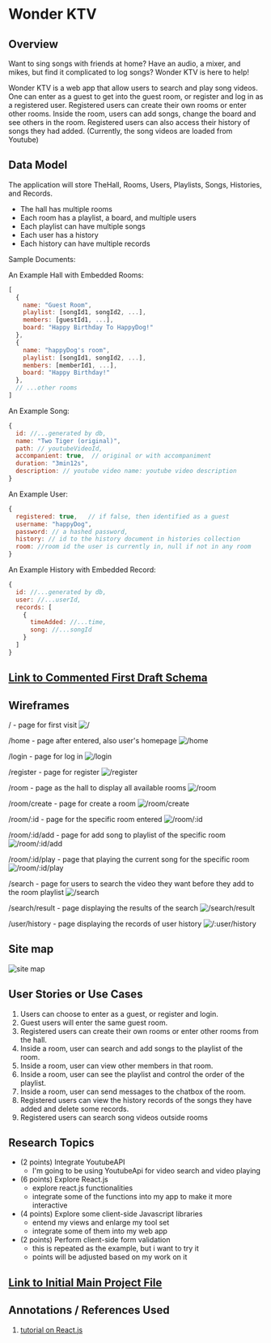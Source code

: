 
# Wonder KTV


## Overview

Want to sing songs with friends at home?
Have an audio, a mixer, and mikes, but find it complicated to log songs?
Wonder KTV is here to help!

Wonder KTV is a web app that allow users to search and play song videos.
One can enter as a guest to get into the guest room, or register and log in as a registered user.
Registered users can create their own rooms or enter other rooms.
Inside the room, users can add songs, change the board and see others in the room.
Registered users can also access their history of songs they had added.
(Currently, the song videos are loaded from Youtube)


## Data Model

The application will store TheHall, Rooms, Users, Playlists, Songs, Histories, and Records.

* The hall has multiple rooms
* Each room has a playlist, a board, and multiple users
* Each playlist can have multiple songs
* Each user has a history
* Each history can have multiple records

Sample Documents:

An Example Hall with Embedded Rooms:

```javascript
[
  {
    name: "Guest Room",
    playlist: [songId1, songId2, ...],
    members: [guestId1, ...],
    board: "Happy Birthday To HappyDog!"
  },
  {
    name: "happyDog's room",
    playlist: [songId1, songId2, ...],
    members: [memberId1, ...],
    board: "Happy Birthday!"
  },
  // ...other rooms
]
```

An Example Song:

```javascript
{
  id: //...generated by db,
  name: "Two Tiger (original)",
  path: // youtubeVideoId,
  accompanient: true,  // original or with accompaniment
  duration: "3min12s",
  description: // youtube video name: youtube video description
}
```


An Example User:

```javascript
{
  registered: true,   // if false, then identified as a guest
  username: "happyDog",
  password: // a hashed password,
  history: // id to the history document in histories collection
  room: //room id the user is currently in, null if not in any room
}
```

An Example History with Embedded Record:

```javascript
{
  id: //...generated by db,
  user: //...userId,
  records: [
    {
      timeAdded: //...time,
      song: //...songId
    }
  ]
}
```


## [Link to Commented First Draft Schema](db.mjs) 


## Wireframes

/ - page for first visit
![/](documentation/localhost.jpg)

/home - page after entered, also user's homepage
![/home](documentation/home.jpg)

/login - page for log in 
![/login](documentation/login.jpg)

/register - page for register
![/register](documentation/register.jpg)

/room - page as the hall to display all available rooms
![/room](documentation/room.jpg)

/room/create - page for create a room
![/room/create](documentation/room_create.jpg)

/room/:id - page for the specific room entered
![/room/:id](documentation/room_id.jpg)

/room/:id/add - page for add song to playlist of the specific room
![/room/:id/add](documentation/room_id_add.jpg)

/room/:id/play - page that playing the current song for the specific room
![/room/:id/play](documentation/room_id_play.jpg)

/search - page for users to search the video they want before they add to the room playlist
![/search](documentation/search.jpg)

/search/result - page displaying the results of the search
![/search/result](documentation/search_result.jpg)

/user/history - page displaying the records of user history
![/:user/history](documentation/user_history.jpg)


## Site map
![site map](documentation/sitemap.jpg)


## User Stories or Use Cases
1. Users can choose to enter as a guest, or register and login.
2. Guest users will enter the same guest room.
3. Registered users can create their own rooms or enter other rooms from the hall.
4. Inside a room, user can search and add songs to the playlist of the room.
5. Inside a room, user can view other members in that room.
6. Inside a room, user can see the playlist and control the order of the playlist.
7. Inside a room, user can send messages to the chatbox of the room.
8. Registered users can view the history records of the songs they have added and delete some records.
9. Registered users can search song videos outside rooms


## Research Topics

* (2 points) Integrate YoutubeAPI
    * I'm going to be using YoutubeApi for video search and video playing
* (6 points) Explore React.js
    * explore react.js functionalities
    * integrate some of the functions into my app to make it more interactive
* (4 points) Explore some client-side Javascript libraries
    * entend my views and enlarge my tool set
    * integrate some of them into my web app
* (2 points) Perform client-side form validation
    * this is repeated as the example, but i want to try it
    * points will be adjusted based on my work on it


## [Link to Initial Main Project File](app.mjs) 


## Annotations / References Used

1. [tutorial on React.js](https://react.dev/learn)

